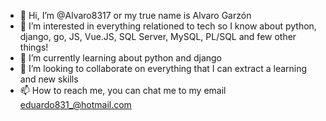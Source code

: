 - 👋 Hi, I’m @Alvaro8317 or my true name is Alvaro Garzón
- 👀 I’m interested in everything relationed to tech so I know about python, django, go, JS, Vue.JS, SQL Server, MySQL, PL/SQL and few other things!
- 🌱 I’m currently learning about python and django
- 💞️ I’m looking to collaborate on everything that I can extract a learning and new skills
- 📫 How to reach me, you can chat me to my email eduardo831_@hotmail.com

<!---
Alvaro8317/Alvaro8317 is a ✨ special ✨ repository because its `README.md` (this file) appears on your GitHub profile.
You can click the Preview link to take a look at your changes.
--->
